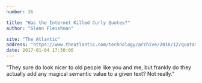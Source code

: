 ```yaml
---
number: 36

title: "Has the Internet Killed Curly Quotes?"
author: "Glenn Fleishman"

site: "The Atlantic"
address: "https://www.theatlantic.com/technology/archive/2016/12/quotation-mark-wars/511766/"
date: 2017-01-04 17:30:00
---
```


“They sure do look nicer to old people like you and me, but frankly do they actually add any magical semantic value to a given text? Not really.”

